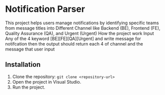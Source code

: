 # Notification Parser
This project helps users manage notifications by identifying specific teams from message titles into Different Channel like Backend (BE), Frontend (FE), Quality Assurance (QA), and Urgent (Urgent)
How the project work
Input Any of the 4 keyword [BE][FE][QA][Urgent] and write message for notifcation 
then the output should return each 4 of channel and the message that user input  




## Installation
1. Clone the repository: `git clone <repository-url>`
2. Open the project in Visual Studio.
3. Run the project.
